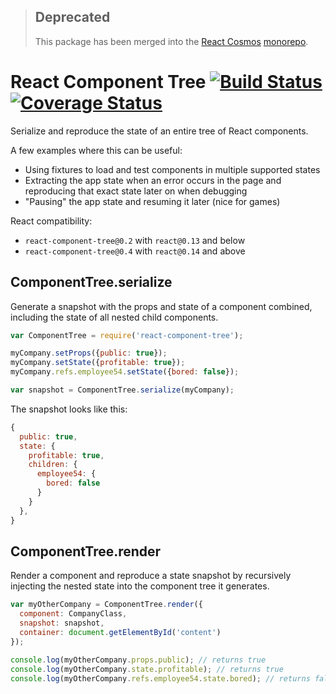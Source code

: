 > ## Deprecated
> This package has been merged into the [React Cosmos](https://github.com/react-cosmos/react-cosmos) [monorepo](https://github.com/react-cosmos/react-cosmos/tree/master/packages).

# React Component Tree [![Build Status](https://travis-ci.org/skidding/react-component-tree.svg?branch=master)](https://travis-ci.org/skidding/react-component-tree) [![Coverage Status](https://coveralls.io/repos/skidding/react-component-tree/badge.svg?branch=master)](https://coveralls.io/r/skidding/react-component-tree?branch=master)

Serialize and reproduce the state of an entire tree of React components.

A few examples where this can be useful:
- Using fixtures to load and test components in multiple supported states
- Extracting the app state when an error occurs in the page and reproducing
that exact state later on when debugging
- "Pausing" the app state and resuming it later (nice for games)

React compatibility:
- `react-component-tree@0.2` with `react@0.13` and below
- `react-component-tree@0.4` with `react@0.14` and above

## ComponentTree.serialize

Generate a snapshot with the props and state of a component combined, including
the state of all nested child components.

```js
var ComponentTree = require('react-component-tree');

myCompany.setProps({public: true});
myCompany.setState({profitable: true});
myCompany.refs.employee54.setState({bored: false});

var snapshot = ComponentTree.serialize(myCompany);
```

The snapshot looks like this:
```js
{
  public: true,
  state: {
    profitable: true,
    children: {
      employee54: {
        bored: false
      }
    }
  },
}
```

## ComponentTree.render

Render a component and reproduce a state snapshot by recursively injecting the
nested state into the component tree it generates.

```js
var myOtherCompany = ComponentTree.render({
  component: CompanyClass,
  snapshot: snapshot,
  container: document.getElementById('content')
});

console.log(myOtherCompany.props.public); // returns true
console.log(myOtherCompany.state.profitable); // returns true
console.log(myOtherCompany.refs.employee54.state.bored); // returns false
```
